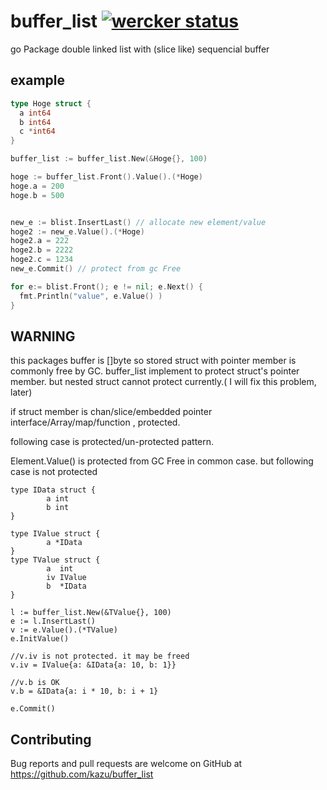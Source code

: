 # buffer_list [![wercker status](https://app.wercker.com/status/af71821c3a51e35a170766fdab30e1b8/s "wercker status")](https://app.wercker.com/project/bykey/af71821c3a51e35a170766fdab30e1b8)
go Package  double linked list with (slice like) sequencial buffer




## example
```go
type Hoge struct {
  a int64
  b int64
  c *int64
}

buffer_list := buffer_list.New(&Hoge{}, 100)

hoge := buffer_list.Front().Value().(*Hoge)
hoge.a = 200
hoge.b = 500


new_e := blist.InsertLast() // allocate new element/value
hoge2 := new_e.Value().(*Hoge)
hoge2.a = 222
hoge2.b = 2222
hoge2.c = 1234
new_e.Commit() // protect from gc Free

for e:= blist.Front(); e != nil; e.Next() {
  fmt.Println("value", e.Value() )
}

```

## WARNING
this packages buffer is []byte so stored struct with pointer member is commonly free by GC.
buffer_list implement to protect struct's  pointer member. but nested struct cannot protect 
currently.( I will fix this problem, later)

if struct member is chan/slice/embedded pointer interface/Array/map/function , protected.


following case is protected/un-protected pattern.

Element.Value() is protected from GC Free in common case.
but following case is not protected


```gp
type IData struct {
        a int
        b int
}

type IValue struct {
        a *IData
}
type TValue struct {
        a  int
        iv IValue
        b  *IData
}

l := buffer_list.New(&TValue{}, 100)
e := l.InsertLast()
v := e.Value().(*TValue)
e.InitValue()

//v.iv is not protected. it may be freed 
v.iv = IValue{a: &IData{a: 10, b: 1}}

//v.b is OK
v.b = &IData{a: i * 10, b: i + 1}

e.Commit()

```

## Contributing

Bug reports and pull requests are welcome on GitHub at https://github.com/kazu/buffer_list
